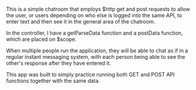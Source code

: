 This is a simple chatroom that employs $http get and post requests to allow the user, or users depending on who else is logged into the same API, to enter text and then see it in the general area of the chatroom.

In the controller, I have a getParseData function and a postData function, which are placed on $scope.

When multiple people run the application, they will be able to chat as if in a regular instant messaging system, with each person being able to see the other's response after they have entered it.

This app was built to simply practice running both GET and POST API functions together with the same data.